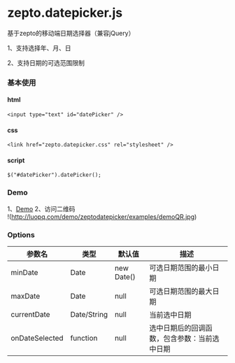 # zepto.datepicker.js
基于zepto的移动端日期选择器（兼容jQuery）

1、支持选择年、月、日

2、支持日期的可选范围限制


### 基本使用
#### html
```
<input type="text" id="datePicker" />
```

#### css
```
<link href="zepto.datepicker.css" rel="stylesheet" />
```

#### script
```
$("#datePicker").datePicker();
```

### Demo
1、<a href="http://luopq.com/demo/datepicker/examples/index.html" target="_blank">Demo</a>
2、访问二维码<br/>
!(http://luopq.com/demo/zeptodatepicker/examples/demoQR.jpg)

### Options
|参数名|类型|默认值|描述|
|-----|----|------|---|
|minDate|Date|new Date()|可选日期范围的最小日期|
|maxDate|Date|null|可选日期范围的最大日期|
|currentDate|Date/String|null|当前选中日期|
|onDateSelected|function|null|选中日期后的回调函数，包含参数：当前选中日期|
